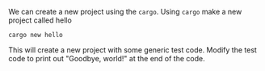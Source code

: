 We can create a new project using the `cargo`. Using `cargo` make a new project called hello

```
cargo new hello
```

This will create a new project with some generic test code. Modify the test code to print out "Goodbye, world!" at the end of the code.
